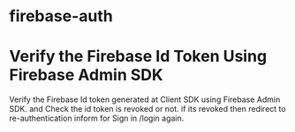 # firebase-auth

Verify the Firebase Id Token Using Firebase Admin SDK
======================================================

Verify the Firebase Id token generated at Client SDK using Firebase Admin SDK. and Check the id token is revoked or not. 
if its revoked then redirect to re-authentication inform for Sign in /login again.
